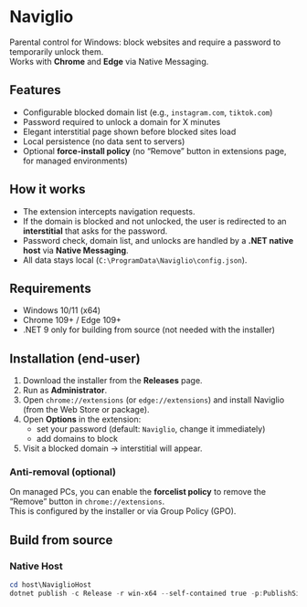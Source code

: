 # Naviglio

Parental control for Windows: block websites and require a password to temporarily unlock them.  
Works with **Chrome** and **Edge** via Native Messaging.

## Features
- Configurable blocked domain list (e.g., `instagram.com`, `tiktok.com`)
- Password required to unlock a domain for X minutes
- Elegant interstitial page shown before blocked sites load
- Local persistence (no data sent to servers)
- Optional **force-install policy** (no “Remove” button in extensions page, for managed environments)

## How it works
- The extension intercepts navigation requests.  
- If the domain is blocked and not unlocked, the user is redirected to an **interstitial** that asks for the password.  
- Password check, domain list, and unlocks are handled by a **.NET native host** via **Native Messaging**.  
- All data stays local (`C:\ProgramData\Naviglio\config.json`).

## Requirements
- Windows 10/11 (x64)
- Chrome 109+ / Edge 109+
- .NET 9 only for building from source (not needed with the installer)

## Installation (end-user)
1. Download the installer from the **Releases** page.
2. Run as **Administrator**.
3. Open `chrome://extensions` (or `edge://extensions`) and install Naviglio (from the Web Store or package).
4. Open **Options** in the extension:
   - set your password (default: `Naviglio`, change it immediately)
   - add domains to block
5. Visit a blocked domain → interstitial will appear.

### Anti-removal (optional)
On managed PCs, you can enable the **forcelist policy** to remove the “Remove” button in `chrome://extensions`.  
This is configured by the installer or via Group Policy (GPO).

## Build from source
### Native Host
```powershell
cd host\NaviglioHost
dotnet publish -c Release -r win-x64 --self-contained true -p:PublishSingleFile=true

